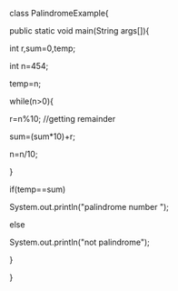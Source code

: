 class PalindromeExample{  

 public static void main(String args[]){  

  int r,sum=0,temp;    

  int n=454; 

  

  temp=n;    

  while(n>0){    

   r=n%10;  //getting remainder  

   sum=(sum*10)+r;    

   n=n/10;    

  }    

  if(temp==sum)    

   System.out.println("palindrome number ");    

  else    

   System.out.println("not palindrome");    

}  

}  
